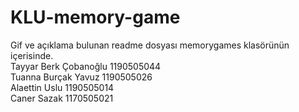 # KLU-memory-game
Gif ve açıklama bulunan readme dosyası memorygames klasörünün içerisinde.   
Tayyar Berk Çobanoğlu 1190505044  
Tuanna Burçak Yavuz 1190505026  
Alaettin Uslu 1190505014   
Caner Sazak 1170505021  
